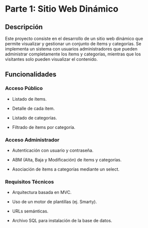 # Parte 1: Sitio Web Dinámico

## Descripción

Este proyecto consiste en el desarrollo de un sitio web dinámico que permite visualizar y gestionar un conjunto de ítems y categorías. Se implementa un sistema con usuarios administradores que pueden administrar completamente los ítems y categorías, mientras que los visitantes solo pueden visualizar el contenido.

## Funcionalidades

### Acceso Público

* Listado de ítems.

* Detalle de cada ítem.

* Listado de categorías.

* Filtrado de ítems por categoría.

### Acceso Administrador

* Autenticación con usuario y contraseña.

* ABM (Alta, Baja y Modificación) de ítems y categorías.

* Asociación de ítems a categorías mediante un select.

### Requisitos Técnicos

* Arquitectura basada en MVC.

* Uso de un motor de plantillas (ej. Smarty).

* URLs semánticas.

* Archivo SQL para instalación de la base de datos.
